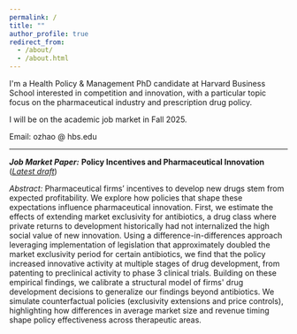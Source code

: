 ```yaml
---
permalink: /
title: ""
author_profile: true
redirect_from: 
  - /about/
  - /about.html
---
```


I'm a Health Policy & Management PhD candidate at Harvard Business School interested in competition and innovation, with a particular topic focus on the pharmaceutical industry and prescription drug policy. 

I will be on the academic job market in Fall 2025.

Email: ozhao @ hbs.edu

---

***Job Market Paper:*** **Policy Incentives and Pharmaceutical Innovation** (*[Latest draft](https://o-zhao.github.io/files/Zhao_JMP_latest.pdf)*) 

*Abstract:* Pharmaceutical firms’ incentives to develop new drugs stem from expected profitability. We explore how policies that shape these expectations influence pharmaceutical innovation. First, we estimate the effects of extending market exclusivity for antibiotics, a drug class where private returns to development historically had not internalized the high social value of new innovation. Using a difference-in-differences approach leveraging implementation of legislation that approximately doubled the market exclusivity period for certain antibiotics, we find that the policy increased innovative activity at multiple stages of drug development, from patenting to preclinical activity to  phase 3 clinical trials. Building on these empirical findings, we calibrate a structural model of firms' drug development decisions to generalize our findings beyond antibiotics. We simulate counterfactual policies (exclusivity extensions and price controls), highlighting how differences in average market size and revenue timing shape policy effectiveness across therapeutic areas.
